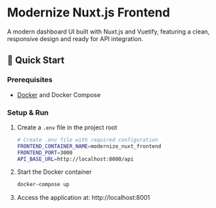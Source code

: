 # Modernize Nuxt.js Frontend

A modern dashboard UI built with Nuxt.js and Vuetify, featuring a clean, responsive design and ready for API integration.

## 🚀 Quick Start

### Prerequisites

- [Docker](https://www.docker.com/get-started) and Docker Compose

### Setup & Run

1. Create a `.env` file in the project root
   ```bash
   # Create .env file with required configuration
   FRONTEND_CONTAINER_NAME=modernize_nuxt_frontend
   FRONTEND_PORT=3000
   API_BASE_URL=http://localhost:8080/api
   ```

2. Start the Docker container
   ```bash
   docker-compose up
   ```

3. Access the application at: http://localhost:8001